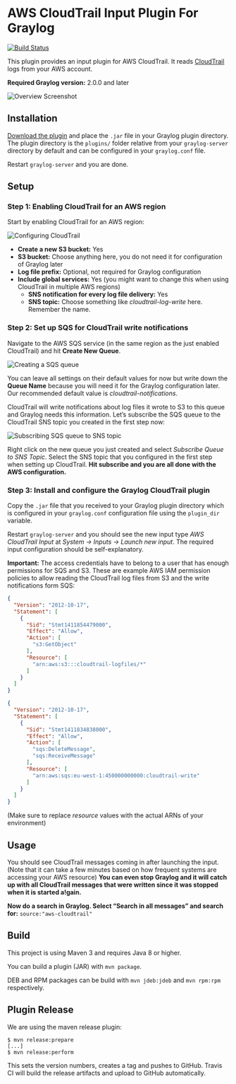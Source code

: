AWS CloudTrail Input Plugin For Graylog
=======================================

[![Build Status](https://travis-ci.org/Graylog2/graylog-plugin-aws.svg)](https://travis-ci.org/Graylog2/graylog-plugin-aws)

This plugin provides an input plugin for AWS CloudTrail. It reads [CloudTrail](http://aws.amazon.com/cloudtrail/) logs from your AWS account.

**Required Graylog version:** 2.0.0 and later

![Overview Screenshot](https://raw.githubusercontent.com/Graylog2/graylog-plugin-aws/master/images/plugin-aws-input-overview.png)

## Installation

[Download the plugin](https://github.com/Graylog2/graylog-plugin-aws/releases)
and place the `.jar` file in your Graylog plugin directory. The plugin directory
is the `plugins/` folder relative from your `graylog-server` directory by default
and can be configured in your `graylog.conf` file.

Restart `graylog-server` and you are done.

## Setup

### Step 1: Enabling CloudTrail for an AWS region

Start by enabling CloudTrail for an AWS region:

![Configuring CloudTrail](https://raw.githubusercontent.com/Graylog2/graylog-plugin-aws/master/images/plugin-aws-input-1.png)

* **Create a new S3 bucket:** Yes
* **S3 bucket:** Choose anything here, you do not need it for configuration of Graylog later
* **Log file prefix:** Optional, not required for Graylog configuration
* **Include global services:** Yes (you might want to change this when using CloudTrail in multiple AWS regions)
  * **SNS notification for every log file delivery:** Yes
  * **SNS topic:** Choose something like *cloudtrail-log-write* here. Remember the name.

### Step 2: Set up SQS for CloudTrail write notifications

Navigate to the AWS SQS service (in the same region as the just enabled CloudTrail) and hit **Create New Queue**.

![Creating a SQS queue](https://raw.githubusercontent.com/Graylog2/graylog-plugin-aws/master/images/plugin-aws-input-2.png)

You can leave all settings on their default values for now but write down the **Queue Name** because you will need it for the Graylog configuration later. Our recommended default value is *cloudtrail-notifications*.

CloudTrail will write notifications about log files it wrote to S3 to this queue and Graylog needs this information. Let’s subscribe the SQS queue to the CloudTrail SNS topic you created in the first step now:

![Subscribing SQS queue to SNS topic](https://raw.githubusercontent.com/Graylog2/graylog-plugin-aws/master/images/plugin-aws-input-3.png)

Right click on the new queue you just created and select *Subscribe Queue to SNS Topic*. Select the SNS topic that you configured in the first step when setting up CloudTrail. **Hit subscribe and you are all done with the AWS configuration.**

### Step 3: Install and configure the Graylog CloudTrail plugin

Copy the `.jar` file that you received to your Graylog plugin directory which is configured in your `graylog.conf` configuration file using the `plugin_dir` variable.

Restart `graylog-server` and you should see the new input type *AWS CloudTrail Input* at *System -> Inputs -> Launch new input*. The required input configuration should be self-explanatory.

**Important:** The access credentials have to belong to a user that has enough permissions for SQS and S3. These are example AWS IAM permission policies to allow reading the CloudTrail log files from S3 and the write notifications form SQS:

```json
{
  "Version": "2012-10-17",
  "Statement": [
    {
      "Sid": "Stmt1411854479000",
      "Effect": "Allow",
      "Action": [
        "s3:GetObject"
      ],
      "Resource": [
        "arn:aws:s3:::cloudtrail-logfiles/*"
      ]
    }
  ]
}
```

```json
{
  "Version": "2012-10-17",
  "Statement": [
    {
      "Sid": "Stmt1411834838000",
      "Effect": "Allow",
      "Action": [
        "sqs:DeleteMessage",
        "sqs:ReceiveMessage"
      ],
      "Resource": [
        "arn:aws:sqs:eu-west-1:450000000000:cloudtrail-write"
      ]
    }
  ]
}
```

(Make sure to replace *resource* values with the actual ARNs of your environment)

## Usage

You should see CloudTrail messages coming in after launching the input. (Note that it can take a few minutes based on how frequent systems are accessing your AWS resource) **You can even stop Graylog and it will catch up with all CloudTrail messages that were written since it was stopped when it is started a!gain.**

**Now do a search in Graylog. Select “Search in all messages” and search for:** `source:"aws-cloudtrail"`

## Build

This project is using Maven 3 and requires Java 8 or higher.

You can build a plugin (JAR) with `mvn package`.

DEB and RPM packages can be build with `mvn jdeb:jdeb` and `mvn rpm:rpm` respectively.

## Plugin Release

We are using the maven release plugin:

```
$ mvn release:prepare
[...]
$ mvn release:perform
```

This sets the version numbers, creates a tag and pushes to GitHub. Travis CI will build the release artifacts and upload to GitHub automatically.
